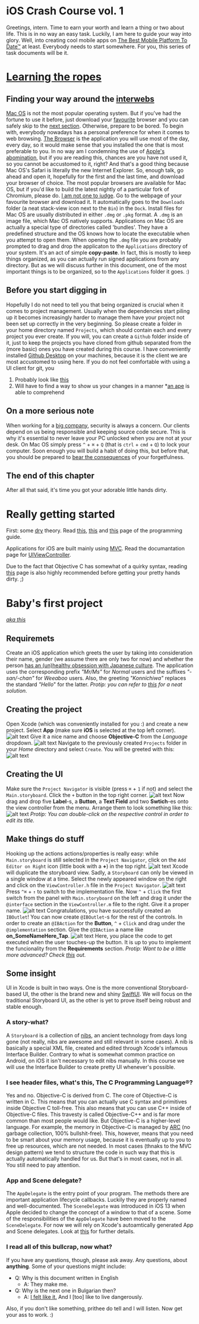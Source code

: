 # iOS Crash Course vol. 1

Greetings, intern. Time to earn your worth and learn a thing or two about life. This is in no way an easy task. Luckily, I am here to guide your way into glory. Well, into creating cool mobile apps on [The Best Mobile Platform To Date™](https://www.apple.com/ios/) at least. Everybody needs to start somewhere. For you, this series of task documents will be it.

# [Learning the ropes](https://i.redd.it/hysjuqc5cpd11.jpg)

## Finding your way around the [interwebs](https://thenextweb.com/wp-content/blogs.dir/1/files/2015/02/keyboard_surfing_the_internet2-406x450.jpg)
[Mac OS](https://www.apple.com/macos) is not the most popular operating system. But if you've had the fortune to use it before, just download your [favourite](https://www.mozilla.org/en-US/firefox/new/) browser and you can safely skip to the [next section](#getting-started). Otherwise, prepare to be bored.
To begin with, everybody nowadays has a personal preference for when it comes to web browsing. [The Browser](https://www.mozilla.org/en-US/firefox/new/) is the application you will use most of the day, every day, so it would make sense that you installed the one that is most preferable to you. In no way am I condemning the use of [Apple's abomination](https://www.apple.com/safari/), but if you are reading this, chances are you have not used it, so you cannot be accustomed to it, right? And that's a good thing because Mac OS's Safari is literally the new Internet Explorer. So, enough talk, go ahead and open it, hopefully for the first and the last time, and download your browser of choice. The most popular browsers are available for Mac OS, but if you'd like to build the latest nightly of a particular fork of Chromium, please do. [I am not one to judge](https://i.imgflip.com/1vcivr.jpg). Go to the webpage of your favourite browser and download it. It automatically goes to the `Downloads` folder (a neat stack-view icon next to the `Bin`) in the `Dock`. Install files for Mac OS are usually distributed in either `.dmg` or `.pkg` format. A `.dmg` is an image file, which Mac OS natively supports. Applications on Mac OS are actually a special type of directories called 'bundles'. They have a predefined structure and the OS knows how to locate the executable when you attempt to open them. When opening the `.dmg` file you are probably prompted to drag and drop the applicaton to the `Applications` directory of your system. It's an act of simple **copy-paste**. In fact, this is mostly to keep things organized, as you can actually run signed applications from any directory. But as we will discuss further in this document, one of the most important things is to be organized, so to the `Applications` folder it goes. :)

## Before you start digging in
Hopefully I do not need to tell you that being organized is crucial when it comes to project management. Usually when the dependencies start piling up it becomes increasingly harder to manage them have your project not been set up correctly in the very beginning. So please create a folder in your home directory named `Projects`, which should contain each and every project you ever create. If you will, you can create a `Github` folder inside of it, just to keep the projects you have cloned from github separated from the (more basic) ones you have created during this course. I have conveniently installed [Github Desktop](https://desktop.github.com/) on your machines, because it is the client we are most accustomed to using here. If you do not feel comfortable with using a UI client for git, you

1. Probably look like [this](https://i.ytimg.com/vi/KEkrWRHCDQU/maxresdefault.jpg)
2. Will have to find a way to show us your changes in a manner *[an ape](https://ca.slack-edge.com/T03UCVDN2-U0CAAV0KB-6fba434e73a7-512) is able to comprehend

## On a more serious note
When working for a [big company](https://www.nemetschek.bg/), security is always a concern. Our clients depend on us being responsible and keeping source code secure. This is why it's essential to never leave your PC unlocked when you are not at your desk. On Mac OS simply press `^` + `⌘` + `Q` (that is `ctrl` + `cmd` + `Q`) to lock your computer. Soon enough you will build a habit of doing this, but before that, you should be prepared to [bear the consequences](https://external-preview.redd.it/RhTABATlWxdc482qm0ElC7MX6h98XWeQUAVpqO8C68E.jpg?auto=webp&s=2a1c1ea41e53d35580546e4108a040a2b647a62c) of your forgetfulness.

## The end of this chapter
After all that said, it's time you got your adorable little hands dirty.

# Really getting started
First: some [dry](https://i.kym-cdn.com/photos/images/original/000/880/042/28a.jpg) theory. Read [this](https://developer.apple.com/design/human-interface-guidelines/ios/app-architecture/launching/), [this](https://developer.apple.com/documentation/xcode/improving_your_app_s_performance?language=objc) and [this](https://developer.apple.com/documentation/uikit/app_and_environment/managing_your_app_s_life_cycle?language=objc) page of the programming guide.

Applications for iOS are built mainly using [MVC](https://en.wikipedia.org/wiki/Model%E2%80%93view%E2%80%93controller). Read the documantation page for [UIViewController](https://developer.apple.com/documentation/uikit/uiviewcontroller?language=objc).

Due to the fact that Objective C has somewhat of a quirky syntax, reading [this](http://blog.teamtreehouse.com/the-beginners-guide-to-objective-c-methods) page is also highly recommended before getting your pretty hands dirty. ;)

# Baby's first project
*[aka this](https://pics.me.me/looks-like-its-time-to-oil-up-10217844.png)*

## Requiremets
Create an iOS application which greets the user by taking into consideration their name, gender (we assume there are only two for now) and whether the person [has an (un)healthy obsession with Japanese culture](http://www.dictionary.com/e/slang/weeaboo/). The application uses the corresponding prefix _"Mr/Ms"_ for *Normal* users and the suffixes _"-san/-chan"_ for *Weeaboo* users. Also, the greeting _"Konnichiwa"_ replaces the standard _"Hello_" for the latter. *Protip: you can refer to [this](https://developer.apple.com/library/content/documentation/Cocoa/Conceptual/Strings/Articles/FormatStrings.html) for a neat solution.*

## Creating the project
Open Xcode (which was conveniently installed for you :) and create a new project. Select **App** (make sure **iOS** is selected at the top left corner).
![alt text](/resources/T0/0.png "Create project")
Give it a nice name and choose **Objective-C** from the *Language* dropdown.
![alt text](/resources/T0/1.png "A nice name")
Navigate to the previously created `Projects` folder in your *Home* directory and select `Create`. You will be greeted with this:
![alt text](/resources/T0/2.png "Welcome to Xcode")

## Creating the UI
Make sure the `Project Navigator` is visible (press `⌘` + `1` if not) and select the `Main.storyboard`. Click the `+` button in the top right corner.
![alt text](/resources/T0/3.png "Add UI controls")
Now drag and drop five **Label**-s, a **Button**, a **Text Field** and two **Swtich**-es onto the view controller from the menu. Arrange them to look something like this:
![alt text](/resources/T0/4.png "Create the UI")
*Protip: You can double-click on the respective control in order to edit its title.*

## Make things do stuff
Hooking up the actions actions/properties is really easy: while `Main.storyboard` is still selected in the `Project Navigator`, click on the `Add Editor on Right` icon (little book with a **+**) in the top right.
![alt text](/resources/T0/5.png "Add Editor on Right")
Xcode will duplicate the storyboard view. Sadly, a `Storyboard` can only be viewed in a single window at a time. Select the newly appeared window on the right and click on the `ViewController.h` file in the `Project Navigator`.
![alt text](/resources/T0/6.png "View the ViewController file")
Press `^⌘` + `↑` to switch to the implementation file. Now `^` + `Click` the first switch from the panel with `Main.storyboard` on the left and drag it under the `@interface` section in the `ViewController.m` file to the right. Give it a proper name.
![alt text](/resources/T0/7.png "@IBOutlet")
Congratulations, you have successfully created an `IBOutlet`! You can now create `@IBOutlet`-s for the rest of the controls. In order to create an `@IBAction` for the **Button**, `^` + `Click` and drag under the `@implementation` section. Give the `@IBAction` a name like **on_SomeNameHere_Tap**.
![alt text](/resources/T0/8.png "@IBAction")
Here, you place the code to get executed when the user touches-up the button. It is up to you to implement the funcionality from the **Requirements** section. _Protip: Want to be a little more advanced? Check [this](https://useyourloaf.com/blog/objective-c-class-properties/) out._

## Some insight
UI in Xcode is built in two ways. One is the more conventional Storyboard-based UI, the other is the brand new and shiny [SwiftUI](https://developer.apple.com/xcode/swiftui/). We will focus on the traditional Storyboard UI, as the other is yet to prove itself being robust and stable enough.

### A story-what?
A `Storyboard` is a collection of [nibs](https://developer.apple.com/library/archive/documentation/Cocoa/Conceptual/LoadingResources/CocoaNibs/CocoaNibs.html), an ancient technology from days long gone (not really, nibs are awesome and still relevant in some cases). A nib is basically a special XML file, created and edited through Xcode's infamous Interface Builder. Contrary to what is somewhat common practice on Android, on iOS it isn't necessary to edit nibs manually. In this course we will use the Interface Builder to create pretty UI whenever's possible.

### I see header files, what's this, The C Programming Language®?
Yes and no. Objective-C is derived from C. The core of Objective-C is written in C. This means that you can actually use C syntax and primitives inside Objective C toll-free. This also means that you can use C++ inside of Objective-C files. This travesty is called Objective-C++ and is far more common than most people would like. But Objective-C is a higher-level language. For example, the memory in Objective-C is managed by [ARC](https://medium.com/@ITZDERR/ios-memory-management-arc-in-objective-c-and-swift-part2-f8d269c5e9c) (no garbage collection, 100% bullshit-free). This, however, means that you need to be smart about your memory usage, because it is eventually up to you to free up resources, which are not needed. In most cases (thnaks to the MVC design pattern) we tend to structure the code in such way that this is actually automatically handled for us. But that's in most cases, not in all. You still need to pay attention.

### App and Scene delegate?
The `AppDelegate` is the entry point of your program. The methods there are important application lifecycle callbacks. Luckily they are properly named and well-documented. The `SceneDelegate` was introduced in iOS 13 when Apple decided to change the concept of a window to that of a scene. Some of the responsibilities of the `AppDelegate` have been moved to the `SceneDelegate`. For now we will rely on Xcode's autoamtically generated App and Scene delegates. Look at [this](https://learnappmaking.com/scene-delegate-app-delegate-xcode-11-ios-13/) for further details.

### I read all of this bullcrap, now what?
If you have any questions, though, please ask away. Any questions, about **anything**. Some of your questions might include:
- Q: Why is this document written in English
    - A: They make me.
- Q: Why is the next one in Bulgarian then?
    - A: [I felt like it.](https://imgur.com/a/TnXDVIg) And I [too] like to live dangerously.

Also, if you don't like something, prithee do tell and I will listen.
Now get your ass to work. :)